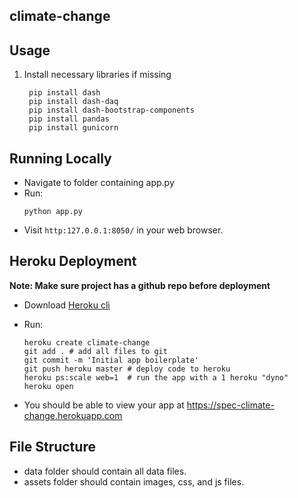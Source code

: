 ## climate-change

## Usage

1. Install necessary libraries if missing
   ```
    pip install dash
    pip install dash-daq
    pip install dash-bootstrap-components
    pip install pandas
    pip install gunicorn
   ```

## Running Locally

- Navigate to folder containing app.py
- Run:
  ```
  python app.py
  ```
- Visit `http:127.0.0.1:8050/` in your web browser.

## Heroku Deployment

**Note: Make sure project has a github repo before deployment**

- Download [Heroku cli](https://devcenter.heroku.com/articles/heroku-cli)
- Run:

  ```
  heroku create climate-change
  git add . # add all files to git
  git commit -m 'Initial app boilerplate'
  git push heroku master # deploy code to heroku
  heroku ps:scale web=1  # run the app with a 1 heroku "dyno"
  heroku open
  ```

- You should be able to view your app at https://spec-climate-change.herokuapp.com

## File Structure

- data folder should contain all data files. <br>
- assets folder should contain images, css, and js files.
